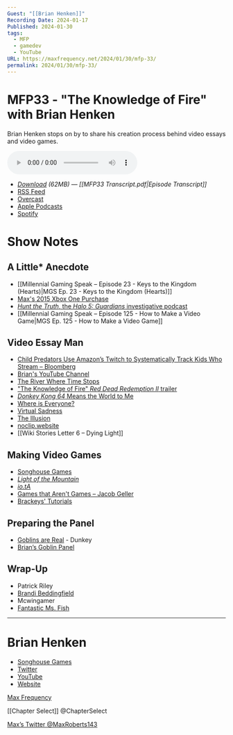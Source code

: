 ```yaml
---
Guest: "[[Brian Henken]]"
Recording Date: 2024-01-17
Published: 2024-01-30
tags:
  - MFP
  - gamedev
  - YouTube
URL: https://maxfrequency.net/2024/01/30/mfp-33/
permalink: 2024/01/30/mfp-33/
---
```

# MFP33 - "The Knowledge of Fire" with Brian Henken

Brian Henken stops on by to share his creation process behind video essays and video games.

<audio controls>
  <source src="https://traffic.libsyn.com/maxfrequency/MFP33_Final.mp3">
</audio>

- *[Download](https://traffic.libsyn.com/maxfrequency/MFP33_Final.mp3) (62MB)  — [[MFP33  Transcript.pdf|Episode Transcript]]*
- [RSS Feed](https://maxfrequency.libsyn.com/rss)
- [Overcast](https://overcast.fm/itunes1557043396)
- [Apple Podcasts](https://podcasts.apple.com/us/podcast/the-max-frequency-podcast/id1557043396)
- [Spotify](https://open.spotify.com/show/3W1LwBNmhZ6s5QmQViWXKn)

# Show Notes
## A Little* Anecdote

- [[Millennial Gaming Speak – Episode 23 - Keys to the Kingdom (Hearts)|MGS Ep. 23 - Keys to the Kingdom (Hearts)]]
- [Max's 2015 Xbox One Purchase](https://www.instagram.com/p/9t9Ki8NQdw/?igsh=MzRlODBiNWFlZA==)
- [*Hunt the Truth*, the *Halo 5: Guardians* investigative podcast](https://www.huntthetruth-entry.com)
- [[Millennial Gaming Speak – Episode 125 - How to Make a Video Game|MGS Ep. 125 - How to Make a Video Game]]
## Video Essay Man

- [Child Predators Use Amazon’s Twitch to Systematically Track Kids Who Stream – Bloomberg](https://maxfrequency.net/2022/09/23/child-predators-twitch-bloomberg/)
- [Brian's YouTube Channel](http://www.youtube.com/@Brian.Henken)
- [The River Where Time Stops](https://youtube.com/watch?v=w-GfyKNtpMQ)
- ["The Knowledge of Fire" *Red Dead Redemption II* trailer](https://youtube.com/watch?v=eaW0tYpxyp0&t=52)
- [*Donkey Kong 64* Means the World to Me](https://youtube.com/watch?v=55boo6TN6jg)
- [Where is Everyone?](https://youtube.com/watch?v=uXZ8eglJ_dA)
- [Virtual Sadness](https://youtube.com/watch?v=PJ-PzPJgTM4)
- [The Illusion](https://youtube.com/watch?v=-qSlp2_18Fs)
-  [noclip.website](https://noclip.website)
- [[Wiki Stories Letter 6 – Dying Light]]
## Making Video Games

- [Songhouse Games](https://www.songhousegames.net/)
- [*Light of the Mountain*](https://store.steampowered.com/app/674230/Light_of_the_Mountain/)
- [*io.tA*](https://www.playiota.com)
- [Games that Aren't Games – Jacob Geller](https://youtube.com/watch?v=DliX_YFiSX4)
- [Brackeys' Tutorials](https://www.youtube.com/@Brackeys/playlists)
## Preparing the Panel

- [Goblins are Real](https://youtube.com/watch?v=HSRY0CdeOl0) - Dunkey
- [Brian’s Goblin Panel](https://youtube.com/watch?v=fCoFqM5Jaw8)
## Wrap-Up

- Patrick Riley
- [Brandi Beddingfield](https://youtube.com/@B.Bedd8)
- Mcwingamer
- [Fantastic Ms. Fish](https://www.youtube.com/@FantasticMsFish) 

---
# Brian Henken

- [Songhouse Games](https://www.songhousegames.net/)
- [Twitter](https://twitter.com/BrianHenken)
- [YouTube](http://www.youtube.com/@Brian.HenkenYouTube)
- [Website](https://www.brianhenken.com/home)

[Max Frequency](https://www.maxfrequency.net/)

[[Chapter Select]] @ChapterSelect

[Max’s Twitter @MaxRoberts143](https://www.twitter.com/MaxRoberts143)

